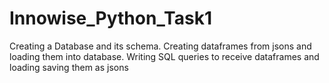 # Innowise_Python_Task1
Creating a Database and its schema. Creating dataframes from jsons and loading them into database. Writing SQL queries to receive dataframes and loading saving them as jsons
